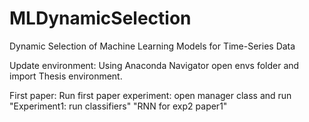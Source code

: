 # MLDynamicSelection
Dynamic Selection of Machine Learning Models for Time-Series Data

Update environment: Using Anaconda Navigator open envs folder and import Thesis environment.

First paper: 
Run first paper experiment: 
open manager class and run
"Experiment1: run classifiers"
"RNN for exp2 paper1"

